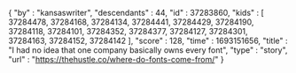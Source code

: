 {
  "by" : "kansaswriter",
  "descendants" : 44,
  "id" : 37283860,
  "kids" : [ 37284478, 37284168, 37284134, 37284441, 37284429, 37284190, 37284118, 37284101, 37284352, 37284377, 37284127, 37284301, 37284163, 37284152, 37284142 ],
  "score" : 128,
  "time" : 1693151656,
  "title" : "I had no idea that one company basically owns every font",
  "type" : "story",
  "url" : "https://thehustle.co/where-do-fonts-come-from/"
}
